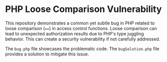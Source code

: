 # PHP Loose Comparison Vulnerability

This repository demonstrates a common yet subtle bug in PHP related to loose comparison (`==`) in access control functions.  Loose comparison can lead to unexpected authorization results due to PHP's type juggling behavior.  This can create a security vulnerability if not carefully addressed.

The `bug.php` file showcases the problematic code. The `bugSolution.php` file provides a solution to mitigate this issue.